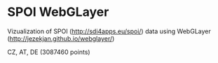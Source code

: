 # SPOI WebGLayer

Vizualization of SPOI (http://sdi4apps.eu/spoi/) data using WebGLayer (http://jezekjan.github.io/webglayer/)

CZ, AT, DE (3087460 points)
